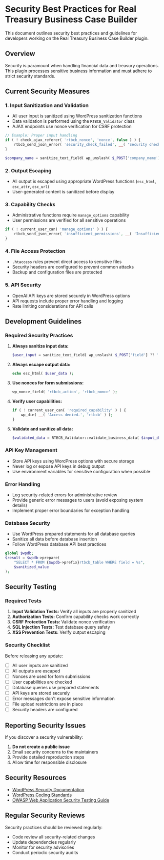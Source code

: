 # Security Best Practices for Real Treasury Business Case Builder

This document outlines security best practices and guidelines for developers working on the Real Treasury Business Case Builder plugin.

## Overview

Security is paramount when handling financial data and treasury operations. This plugin processes sensitive business information and must adhere to strict security standards.

## Current Security Measures

### 1. Input Sanitization and Validation
- All user input is sanitized using WordPress sanitization functions
- Data validation is performed using the `RTBCB_Validator` class
- AJAX endpoints use nonce verification for CSRF protection

```php
// Example: Proper input handling
if ( ! check_ajax_referer( 'rtbcb_nonce', 'nonce', false ) ) {
    rtbcb_send_json_error( 'security_check_failed', __( 'Security check failed.', 'rtbcb' ), 403 );
}

$company_name = sanitize_text_field( wp_unslash( $_POST['company_name'] ?? '' ) );
```

### 2. Output Escaping
- All output is escaped using appropriate WordPress functions (`esc_html`, `esc_attr`, `esc_url`)
- User-generated content is sanitized before display

### 3. Capability Checks
- Administrative functions require `manage_options` capability
- User permissions are verified for all sensitive operations

```php
if ( ! current_user_can( 'manage_options' ) ) {
    rtbcb_send_json_error( 'insufficient_permissions', __( 'Insufficient permissions.', 'rtbcb' ), 403 );
}
```

### 4. File Access Protection
- `.htaccess` rules prevent direct access to sensitive files
- Security headers are configured to prevent common attacks
- Backup and configuration files are protected

### 5. API Security
- OpenAI API keys are stored securely in WordPress options
- API requests include proper error handling and logging
- Rate limiting considerations for API calls

## Development Guidelines

### Required Security Practices

1. **Always sanitize input data:**
   ```php
   $user_input = sanitize_text_field( wp_unslash( $_POST['field'] ?? '' ) );
   ```

2. **Always escape output data:**
   ```php
   echo esc_html( $user_data );
   ```

3. **Use nonces for form submissions:**
   ```php
   wp_nonce_field( 'rtbcb_action', 'rtbcb_nonce' );
   ```

4. **Verify user capabilities:**
   ```php
   if ( ! current_user_can( 'required_capability' ) ) {
       wp_die( __( 'Access denied.', 'rtbcb' ) );
   }
   ```

5. **Validate and sanitize all data:**
   ```php
   $validated_data = RTBCB_Validator::validate_business_data( $input_data );
   ```

### API Key Management

- Store API keys using WordPress options with secure storage
- Never log or expose API keys in debug output
- Use environment variables for sensitive configuration when possible

### Error Handling

- Log security-related errors for administrative review
- Provide generic error messages to users (avoid exposing system details)
- Implement proper error boundaries for exception handling

### Database Security

- Use WordPress prepared statements for all database queries
- Sanitize all data before database insertion
- Follow WordPress database API best practices

```php
global $wpdb;
$result = $wpdb->prepare(
    "SELECT * FROM {$wpdb->prefix}rtbcb_table WHERE field = %s",
    $sanitized_value
);
```

## Security Testing

### Required Tests

1. **Input Validation Tests:** Verify all inputs are properly sanitized
2. **Authorization Tests:** Confirm capability checks work correctly
3. **CSRF Protection Tests:** Validate nonce verification
4. **SQL Injection Tests:** Test database query safety
5. **XSS Prevention Tests:** Verify output escaping

### Security Checklist

Before releasing any update:

- [ ] All user inputs are sanitized
- [ ] All outputs are escaped
- [ ] Nonces are used for form submissions
- [ ] User capabilities are checked
- [ ] Database queries use prepared statements
- [ ] API keys are stored securely
- [ ] Error messages don't expose sensitive information
- [ ] File upload restrictions are in place
- [ ] Security headers are configured

## Reporting Security Issues

If you discover a security vulnerability:

1. **Do not create a public issue**
2. Email security concerns to the maintainers
3. Provide detailed reproduction steps
4. Allow time for responsible disclosure

## Security Resources

- [WordPress Security Documentation](https://developer.wordpress.org/plugins/security/)
- [WordPress Coding Standards](https://developer.wordpress.org/coding-standards/)
- [OWASP Web Application Security Testing Guide](https://owasp.org/www-project-web-security-testing-guide/)

## Regular Security Reviews

Security practices should be reviewed regularly:

- Code review all security-related changes
- Update dependencies regularly
- Monitor for security advisories
- Conduct periodic security audits